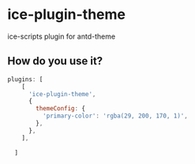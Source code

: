 # ice-plugin-theme

ice-scripts plugin for antd-theme

## How do you use it?

```javascript
plugins: [
    [
      'ice-plugin-theme',
      {
        themeConfig: {
          'primary-color': 'rgba(29, 200, 170, 1)',
        },
      },
    ],
    
  ]
```
